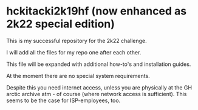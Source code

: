 # hckitacki2k19hf (now enhanced as 2k22 special edition)

This is my successful repository for the 2k22 challenge.

I will add all the files for my repo one after each other.

This file will be expanded with additional how-to's and installation guides.

At the moment there are no special system requirements.

Despite this you need internet access, unless you are physically at the GH arctic archive atm - of course (where network access is sufficient).
This seems to be the case for ISP-employees, too.
